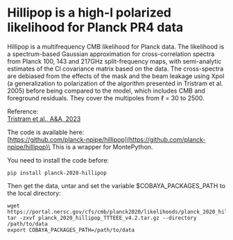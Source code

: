# Hillipop is a high-l polarized likelihood for Planck PR4 data

Hillipop is a multifrequency CMB likelihood for Planck data. The likelihood is a spectrum-based Gaussian approximation for cross-correlation spectra from Planck 100, 143 and 217GHz split-frequency maps, with semi-analytic estimates of the Cl covariance matrix based on the data. The cross-spectra are debiased from the effects of the mask and the beam leakage using Xpol (a generalization to polarization of the algorithm presented in Tristram et al. 2005) before being compared to the model, which includes CMB and foreground residuals. They cover the multipoles from &ell; = 30 to 2500.

Reference:\
[Tristram et al., A&A, 2023](https://arxiv.org/abs/2309.10034)

The code is available here:\
[https://github.com/planck-npipe/hillipop](https://github.com/planck-npipe/hillipop)\
This is a wrapper for MontePython.

You need to install the code before:
```
pip install planck-2020-hillipop
```

Then get the data, untar and set the variable $COBAYA_PACKAGES_PATH to the local directory:
```
wget https://portal.nersc.gov/cfs/cmb/planck2020/likelihoods/planck_2020_hillipop_TTTEEE_v4.2.tar.gz
tar -zxvf planck_2020_hillipop_TTTEEE_v4.2.tar.gz --directory /path/to/data
export COBAYA_PACKAGES_PATH=/path/to/data
```
